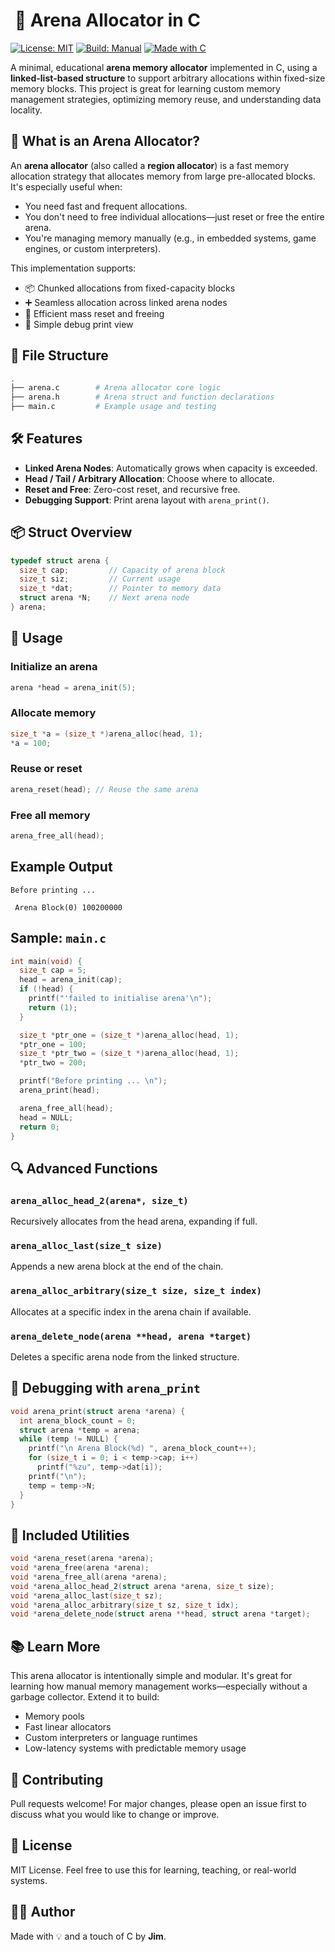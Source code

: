 #  🔺 Arena Allocator in C

[![License: MIT](https://img.shields.io/badge/License-MIT-yellow.svg)](https://opensource.org/licenses/MIT)
[![Build: Manual](https://img.shields.io/badge/build-manual-blue)]()
[![Made with C](https://img.shields.io/badge/Made%20with-C-blue.svg)]()

A minimal, educational **arena memory allocator** implemented in C, using a **linked-list-based structure** to support arbitrary allocations within fixed-size memory blocks. This project is great for learning custom memory management strategies, optimizing memory reuse, and understanding data locality.

## 🚀 What is an Arena Allocator?

An **arena allocator** (also called a **region allocator**) is a fast memory allocation strategy that allocates memory from large pre-allocated blocks. It's especially useful when:

- You need fast and frequent allocations.
- You don't need to free individual allocations—just reset or free the entire arena.
- You're managing memory manually (e.g., in embedded systems, game engines, or custom interpreters).

This implementation supports:

- 📦 Chunked allocations from fixed-capacity blocks  
- ➕ Seamless allocation across linked arena nodes  
- 🧹 Efficient mass reset and freeing  
- 🧪 Simple debug print view  


## 📂 File Structure

```bash
.
├── arena.c        # Arena allocator core logic
├── arena.h        # Arena struct and function declarations
├── main.c         # Example usage and testing
```


## 🛠️ Features

- **Linked Arena Nodes**: Automatically grows when capacity is exceeded.
- **Head / Tail / Arbitrary Allocation**: Choose where to allocate.
- **Reset and Free**: Zero-cost reset, and recursive free.
- **Debugging Support**: Print arena layout with `arena_print()`.


## 📦 Struct Overview

```c
typedef struct arena {
  size_t cap;         // Capacity of arena block
  size_t siz;         // Current usage
  size_t *dat;        // Pointer to memory data
  struct arena *N;    // Next arena node
} arena;
```


## 🔧 Usage

### Initialize an arena

```c
arena *head = arena_init(5);
```

### Allocate memory

```c
size_t *a = (size_t *)arena_alloc(head, 1);
*a = 100;
```

### Reuse or reset

```c
arena_reset(head); // Reuse the same arena
```

### Free all memory

```c
arena_free_all(head);
```

## Example Output

```
Before printing ... 

 Arena Block(0) 100200000
```

## Sample: `main.c`

```c
int main(void) {
  size_t cap = 5;
  head = arena_init(cap);
  if (!head) {
    printf("'failed to initialise arena'\n");
    return (1);
  }

  size_t *ptr_one = (size_t *)arena_alloc(head, 1);
  *ptr_one = 100;
  size_t *ptr_two = (size_t *)arena_alloc(head, 1);
  *ptr_two = 200;

  printf("Before printing ... \n");
  arena_print(head);

  arena_free_all(head);
  head = NULL;
  return 0;
}
```


## 🔍 Advanced Functions

### `arena_alloc_head_2(arena*, size_t)`
Recursively allocates from the head arena, expanding if full.

### `arena_alloc_last(size_t size)`
Appends a new arena block at the end of the chain.

### `arena_alloc_arbitrary(size_t size, size_t index)`
Allocates at a specific index in the arena chain if available.

### `arena_delete_node(arena **head, arena *target)`
Deletes a specific arena node from the linked structure.


## 🧪 Debugging with `arena_print`

```c
void arena_print(struct arena *arena) {
  int arena_block_count = 0;
  struct arena *temp = arena;
  while (temp != NULL) {
    printf("\n Arena Block(%d) ", arena_block_count++);
    for (size_t i = 0; i < temp->cap; i++)
      printf("%zu", temp->dat[i]);
    printf("\n");
    temp = temp->N;
  }
}
```

## 🧰 Included Utilities

```c
void *arena_reset(arena *arena);
void *arena_free(arena *arena);
void *arena_free_all(arena *arena);
void *arena_alloc_head_2(struct arena *arena, size_t size);
void *arena_alloc_last(size_t sz);
void *arena_alloc_arbitrary(size_t sz, size_t idx);
void *arena_delete_node(struct arena **head, struct arena *target);
```

## 📚 Learn More

This arena allocator is intentionally simple and modular. It's great for learning how manual memory management works—especially without a garbage collector. Extend it to build:

- Memory pools
- Fast linear allocators
- Custom interpreters or language runtimes
- Low-latency systems with predictable memory usage


## 🤝 Contributing

Pull requests welcome! For major changes, please open an issue first to discuss what you would like to change or improve.

## 📜 License

MIT License. Feel free to use this for learning, teaching, or real-world systems.


## 👨‍💻 Author

Made with 💡 and a touch of C by **Jim**.

